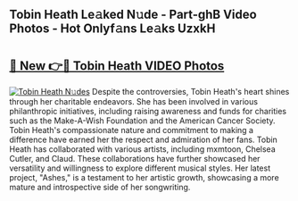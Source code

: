 ## Tobin Heath Le𝚊ked N𝚞de - Part-ghB Video Photos - Hot Onlyf𝚊ns Le𝚊ks UzxkH

# <h2><a href="http://ac4912.deff.icu/?id=Tobin+Heath">🔗 New 👉🔴 Tobin Heath VIDEO Photos</a></h2>

[![Tobin Heath N𝚞des](https://i.imgur.com/rIISA9y.gif)](http://ac4912.deff.icu/?id=Tobin+Heath)
Despite the controversies, Tobin Heath's heart shines through her charitable endeavors. She has been involved in various philanthropic initiatives, including raising awareness and funds for charities such as the Make-A-Wish Foundation and the American Cancer Society. Tobin Heath's compassionate nature and commitment to making a difference have earned her the respect and admiration of her fans. Tobin Heath has collaborated with various artists, including mxmtoon, Chelsea Cutler, and Claud. These collaborations have further showcased her versatility and willingness to explore different musical styles. Her latest project, "Ashes," is a testament to her artistic growth, showcasing a more mature and introspective side of her songwriting.
